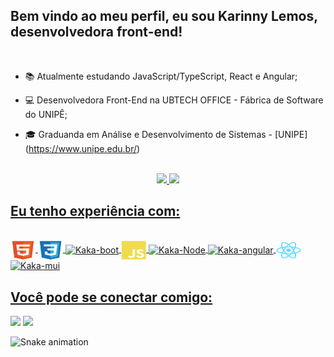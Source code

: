 ## Bem vindo ao meu perfil, eu sou Karinny Lemos, desenvolvedora front-end!
<!-- LIST-ACTIVITIES:START -->
<br>

- 📚 Atualmente estudando JavaScript/TypeScript, React e Angular;

- 💻 Desenvolvedora Front-End na UBTECH OFFICE - Fábrica de Software do UNIPÊ;

- 🎓 Graduanda em Análise e Desenvolvimento de Sistemas - [UNIPE] (https://www.unipe.edu.br/)
<!--LIST-ACTIVITIES:END -->
 <br>
 
<div align="center">
  <a href="https://github.com/karinnylemosb">
  <img height="180em" src="https://github-readme-stats.vercel.app/api?username=karinnylemosb&show_icons=true&theme=dracula&include_all_commits=true&count_private=true"/>
  <img height="180em" src="https://github-readme-stats.vercel.app/api/top-langs/?username=karinnylemosb&layout=compact&langs_count=7&theme=dracula"/>
</div>



## Eu tenho experiência com:

<div style="display: inline_block"><br>
  <img align="center" alt="Kaka-HTML" height="30" width="40" src="https://raw.githubusercontent.com/devicons/devicon/master/icons/html5/html5-original.svg">
  <img align="center" alt="Kaka-CSS" height="30" width="40" src="https://raw.githubusercontent.com/devicons/devicon/master/icons/css3/css3-original.svg">
    <img align="center" alt="Kaka-boot" height="30" width="40" src="https://cdn.worldvectorlogo.com/logos/bootstrap-4.svg">
  <img align="center" alt="Kaka-Js" height="30" width="40" src="https://raw.githubusercontent.com/devicons/devicon/master/icons/javascript/javascript-plain.svg">
  <img align="center" alt="Kaka-Node" height="30" width="40" src="https://seeklogo.com/images/N/nodejs-logo-FBE122E377-seeklogo.com.png">
  <img align="center" alt="Kaka-angular" height="30" width="40" src="https://cdn.worldvectorlogo.com/logos/angular-icon-1.svg">
  <img align="center" alt="Kaka-React" height="30" width="40" src="https://raw.githubusercontent.com/devicons/devicon/master/icons/react/react-original.svg">
  <img align="center" alt="Kaka-mui" height="30" width="40" src="https://cdn.worldvectorlogo.com/logos/material-ui-1.svg">  
  
</div>
  
 ##
 ## Você pode se conectar comigo:
<div> 
  <a href = "mailto:kakalemos.ti@gmail.com"><img src="https://img.shields.io/badge/-Gmail-%23333?style=for-the-badge&logo=gmail&logoColor=white" target="_blank"></a>
  <a href="https://www.linkedin.com/in/https://www.linkedin.com/in/karinny-lemos/" target="_blank"><img src="https://img.shields.io/badge/-LinkedIn-%230077B5?style=for-the-badge&logo=linkedin&logoColor=white" target="_blank"></a> 
 
  ![Snake animation](https://github.com/karinnylemosb/karinnylemosb/blob/output/github-contribution-grid-snake.svg)
 
</div>
